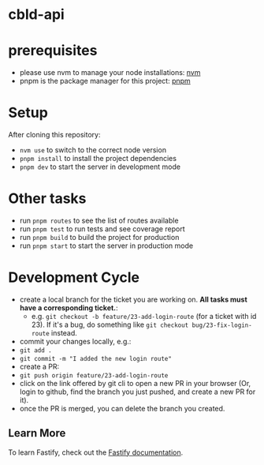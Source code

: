 # cbld-api

# prerequisites

- please use nvm to manage your node installations: [nvm](https://www.freecodecamp.org/news/node-version-manager-nvm-install-guide/)
- pnpm is the package manager for this project: [pnpm](https://pnpm.io/installation)

# Setup

After cloning this repository:

- `nvm use` to switch to the correct node version
- `pnpm install` to install the project dependencies
- `pnpm dev` to start the server in development mode

# Other tasks

- run `pnpm routes` to see the list of routes available
- run `pnpm test` to run tests and see coverage report
- run `pnpm build` to build the project for production
- run `pnpm start` to start the server in production mode

# Development Cycle

- create a local branch for the ticket you are working on. **All tasks must have a corresponding ticket.**:
  - e.g. `git checkout -b feature/23-add-login-route` (for a ticket with id 23). If it's a bug, do something like `git checkout bug/23-fix-login-route` instead.
- commit your changes locally, e.g.:
- `git add .`
- `git commit -m "I added the new login route"`
- create a PR:
- `git push origin feature/23-add-login-route`
- click on the link offered by git cli to open a new PR in your browser (Or, login to github, find the branch you just pushed, and create a new PR for it).
- once the PR is merged, you can delete the branch you created.

## Learn More

To learn Fastify, check out the [Fastify documentation](https://fastify.dev/docs/latest/).
